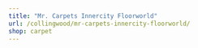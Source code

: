 ```yaml
---
title: "Mr. Carpets Innercity Floorworld"
url: /collingwood/mr-carpets-innercity-floorworld/
shop: carpet
---
```

